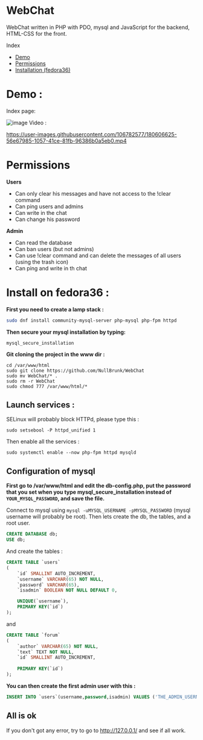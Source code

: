 # WebChat

WebChat written in PHP with PDO, mysql and JavaScript for the backend, HTML-CSS for the front.

Index
- <a href="">Demo</a>
- <a href="">Permissions</a>
- <a href="">Installation (fedora36)</a>

# Demo :
Index page:

![image](https://user-images.githubusercontent.com/106782577/179762868-ce09f7c7-5acb-416b-80de-16bf0e919a58.png) 
Video :      

https://user-images.githubusercontent.com/106782577/180606625-56e67985-1057-41ce-81fb-96386b0a5eb0.mp4


# Permissions 

**Users**
- Can only clear his messages and have not access to the !clear command
- Can ping users and admins
- Can write in the chat
- Can change his password

**Admin**
- Can read the database
- Can ban users (but not admins)
- Can use !clear command and can delete the messages of all users (using the trash icon) 
- Can ping and write in th chat


# Install on fedora36 : 

**First you need to create a lamp stack :**

```bash
sudo dnf install community-mysql-server php-mysql php-fpm httpd
```

**Then secure your mysql installation by typing:**

```
mysql_secure_installation
```

**Git cloning the project in the www dir :**

``` 
cd /var/www/html
sudo git clone https://github.com/NullBrunk/WebChat
sudo mv WebChat/* .
sudo rm -r WebChat
sudo chmod 777 /var/www/html/*
```

## Launch services :


SELinux will probably block HTTPd, please type this :
```
sudo setsebool -P httpd_unified 1
```

Then enable all the services :

```
sudo systemctl enable --now php-fpm httpd mysqld
```

## Configuration of mysql

**First go to /var/www/html and edit the db-config.php, put the password that you set when you type mysql_secure_installation instead of `YOUR_MYSQL_PASSWORD`, and save the file.**     


Connect to mysql using ``mysql -uMYSQL_USERNAME -pMYSQL_PASSWORD`` (mysql username will probably be root). Then lets create the db, the tables, and a root user.

```sql
CREATE DATABASE db;
USE db;
```

And create  the tables :

```sql
CREATE TABLE `users`
(
    `id` SMALLINT AUTO_INCREMENT,  
    `username` VARCHAR(65) NOT NULL,  
    `password` VARCHAR(65),
    `isadmin` BOOLEAN NOT NULL DEFAULT 0,  

    UNIQUE(`username`),
    PRIMARY KEY(`id`)
);
```

and

```sql
CREATE TABLE `forum`
(
    `author` VARCHAR(65) NOT NULL,
    `text` TEXT NOT NULL,
    `id` SMALLINT AUTO_INCREMENT,
 
    PRIMARY KEY(`id`)
);
```

**You can then create the first admin user with this :**

```sql
INSERT INTO `users`(username,password,isadmin) VALUES ('THE_ADMIN_USERNAME','THE_ADMIN_PASSWORD',1);
```

## All is ok
If you don't got any error, try to go to http://127.0.0.1/ and see if all work.

